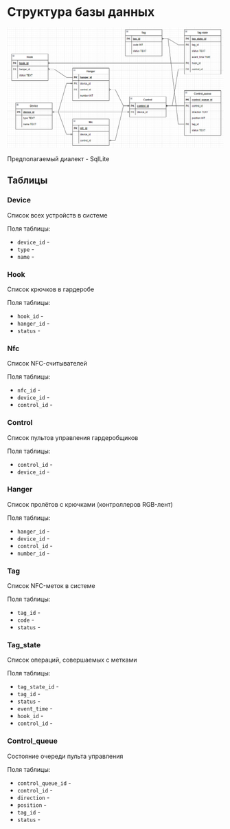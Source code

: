 # Структура базы данных
![](resources/db_schema.png)

Предполагаемый диалект - SqlLite

## Таблицы

### Device

Список всех устройств в системе

Поля таблицы:
* `device_id` -
* `type` -
* `name` -

### Hook

Список крючков в гардеробе

Поля таблицы:
* `hook_id` -
* `hanger_id` -
* `status` -

### Nfc

Список NFC-считывателей

Поля таблицы:
* `nfc_id` -
* `device_id` -
* `control_id` -

### Control

Список пультов управления гардеробщиков

Поля таблицы:
* `control_id` -
* `device_id` -

### Hanger

Список пролётов с крючками (контроллеров RGB-лент)

Поля таблицы:
* `hanger_id` -
* `device_id` -
* `control_id` -
* `number_id` -

### Tag

Список NFC-меток в системе

Поля таблицы:
* `tag_id` -
* `code` -
* `status` -

### Tag_state

Список операций, совершаемых с метками

Поля таблицы:
* `tag_state_id` -
* `tag_id` -
* `status` -
* `event_time` -
* `hook_id` -
* `control_id` -

### Control_queue

Состояние очереди пульта управления

Поля таблицы:
* `control_queue_id` - 
* `control_id` -
* `direction` -
* `position` -
* `tag_id` -
* `status` -


